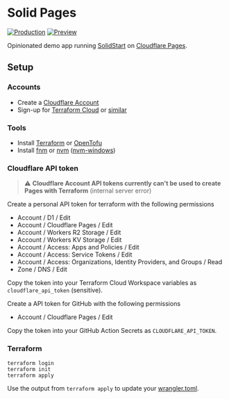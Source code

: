# Solid Pages

[![Production](https://shields.io/badge/production-blue?style=for-the-badge)](https://solid-pages.phi.ag)
[![Preview](https://shields.io/badge/preview-yellow?style=for-the-badge)](https://preview-solid-pages.phi.ag)

Opinionated demo app running [SolidStart](https://start.solidjs.com/) on [Cloudflare Pages](https://pages.cloudflare.com/).

## Setup

### Accounts

- Create a [Cloudflare Account](https://dash.cloudflare.com/sign-up)
- Sign-up for [Terraform Cloud](https://www.terraform.io/) or [similar](https://opentofu.org/supporters/)

### Tools

- Install [Terraform](https://developer.hashicorp.com/terraform/install) or [OpenTofu](https://opentofu.org/docs/intro/install)
- Install [fnm](https://github.com/Schniz/fnm?tab=readme-ov-file#installation) or [nvm](https://github.com/nvm-sh/nvm?tab=readme-ov-file#installing-and-updating) ([nvm-windows](https://github.com/coreybutler/nvm-windows?tab=readme-ov-file#installation--upgrades))

### Cloudflare API token

> :warning: **Cloudflare Account API tokens currently can't be used to create Pages with Terraform** (internal server error)

Create a personal API token for terraform with the following permissions

- Account / D1 / Edit
- Account / Cloudflare Pages / Edit
- Account / Workers R2 Storage / Edit
- Account / Workers KV Storage / Edit
- Account / Access: Apps and Policies / Edit
- Account / Access: Service Tokens / Edit
- Account / Access: Organizations, Identity Providers, and Groups / Read
- Zone / DNS / Edit

Copy the token into your Terraform Cloud Workspace variables as `cloudflare_api_token` (sensitive).

Create a API token for GitHub with the following permissions

- Account / Cloudflare Pages / Edit

Copy the token into your GitHub Action Secrets as `CLOUDFLARE_API_TOKEN`.

### Terraform

    terraform login
    terraform init
    terraform apply

Use the output from `terraform apply` to update your [wrangler.toml](wrangler.toml).
